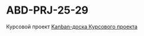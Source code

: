 # ABD-PRJ-25-29
Курсовой проект
[Kanban-доска Курсового проекта](https://github.com/users/ealennikova/projects/1)
